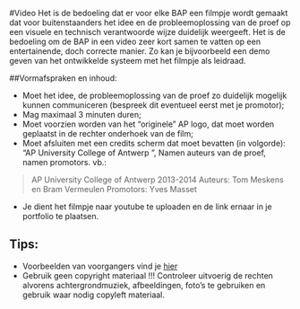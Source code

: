 #Video
Het is de bedoeling dat er voor elke BAP een filmpje wordt gemaakt dat voor buitenstaanders het idee en de probleemoplossing van de proef op een visuele en technisch verantwoorde wijze duidelijk weergeeft. Het is de bedoeling om de BAP in een video zeer kort samen te vatten op een entertainende, doch correcte manier. Zo kan je bijvoorbeeld een demo geven van het ontwikkelde systeem met het filmpje als leidraad.

##Vormafspraken en inhoud:
* Moet het idee, de probleemoplossing van de proef zo duidelijk mogelijk kunnen communiceren (bespreek dit eventueel eerst met je promotor);
* Mag maximaal 3 minuten duren;
* Moet voorzien worden van het “originele” AP logo, dat moet worden geplaatst in de rechter onderhoek van de film;
* Moet afsluiten met een credits scherm dat moet bevatten (in volgorde): “AP University College of Antwerp <jaargang>”, Namen auteurs van de proef, namen promotors. vb.:
>AP University College of Antwerp 2013-2014
>Auteurs:
>Tom Meskens en Bram Vermeulen
>Promotors:
>Yves Masset

* Je dient het filmpje naar youtube te uploaden en de link ernaar in je portfolio te plaatsen.

## Tips:
* Voorbeelden van voorgangers vind je [hier](http://www.youtube.com/playlist?list=PLWbYwTW0Y9iT6EmDZQNXgFgS6U1pcaJXP)
* Gebruik geen copyright materiaal !!! Controleer uitvoerig de rechten alvorens achtergrondmuziek, afbeeldingen, foto’s te gebruiken en gebruik waar nodig copyleft materiaal.
